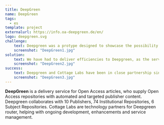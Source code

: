 ```yaml
---
title: DeepGreen
name: DeepGreen
tags:
  - es
template: project
externalurl: https://info.oa-deepgreen.de/en/
logo: deepgreen.svg
challenge:
    text: Deepgreen was a protype designed to showcase the possibility of a  a delivery service for Open Access articles, to supply Open Access repositories with automated and targeted publisher content from publishers. Since developing the prototype, the deepgreen service has had to support the changing landscape of delivery between publishers and repositories and the nature of open access supporting the different types of open access articles, while being legally compliant. Cottage Labs have been working with Deepgreen over the past four years, working on enhancements and service maintenance.
    screenshot: "DeepGreen1.jpg"
solution:
    text: We have had to deliver efficiencies to Deepgreen, as the service has grown. * Streamline the code to support a growingly complex business logic for matching publications to repositories. * Improve accoutability of the delivery service * Better support repository and administrator needs.
    screenshot: "DeepGreen2.jpg"
success:
    text: Deepgreen and Cottage Labs have been in close partnership since 2020, The service continues to deliver articles from publishers to a growing number repositories
    screenshot: "DeepGreen3.jpg"
---
```


**DeepGreen** is a delivery service for Open Access articles, who supply Open Access repositories with automated and targeted publisher content.
Deepgreen collaborates with 10 Publishers, 74 Institutional Repositories, 6 Subject Repositories.
Cottage Labs are technology partners for Deepgreen router, helping with ongoing development, enhancements and service management.